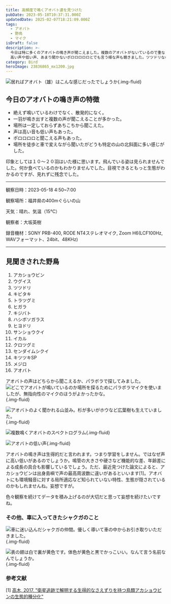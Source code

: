 ```yaml
---
title: 高頻度で鳴くアオバト達を見つけた
pubDate: 2023-05-18T10:37:31.000Z
updatedDate: 2025-02-07T18:21:09.000Z
tags:
  - アオバト
  - 野鳥
  - マイク
isDraft: false
description: >-
  今日は特に多くのアオバトの鳴き声が聞こえました。複数のアオバトがないているので重なって聞こえました。
  高い声や低い声、あまり聞かないポロロロロロとでも言う様な声も聴きました。ツツドリなのかもしれないのですが、アオバトに聞こえました。
category: Bird
heroImage: 23836865_mx1200.jpg
---
```



![居ればアオバト（雄）はこんな感じだったでしょうか](https://object-storage.tyo2.conoha.io/v1/nc_938a9d00d6004f1390c354d4a15ef25b/blog-astro-assets/blog-images/23836865_mx1200.jpg){.img-fluid}



## 今日のアオバトの鳴き声の特徴

- 絶えず鳴いているわけでなく、散発的になく。
- 一羽が鳴き出すと複数の声が聞こえることが多かった。
- 場所は一定しておらずあちこちから聞こえた。
- 声は高い音も低い声もあった。
- ポロロロロと聞こえる声もあった。
- 場所を徒歩と車で変えながら聞いたがどうも特定の山の北斜面に多い感じがした。


印象としては１０〜２０羽はいた様に思います。飛んでいる姿は見られませんでした。何か食べているのかもわかりませんでした。目視できるともっと生態がわかるのですが、見れずに残念でした。


---

観察日時：2023-05-18 4:50~7:00

観察場所：福井県の400mぐらいの山

天気：晴れ、気温（15℃）

観察者：大坂英樹

録音機材：SONY PRB-400, RODE NT4ステレオマイク, Zoom H6(LCF100Hz, WAVフォーマット、24bit、48KHz)

---

## 見聞きされた野鳥

1. アカショウビン
2. ウグイス
3. ツツドリ
4. キビタキ
5. トラツグミ
6. ヒガラ
7. キジバト
8. ハシボソガラス
9. ヒヨドリ
10. サンショウクイ
11. イカル
12. クロツグミ
13. センダイムシクイ
14. キツツキSP
15. メジロ
16. アオバト

アオバトの声はどちらから聞こえるか、パラボラで探してみました。
![どこでアオバトが鳴いているのか場所を探るためにパラボラマイクを使いましたが、無指向性のマイクのほうがよかったかな。](https://object-storage.tyo2.conoha.io/v1/nc_938a9d00d6004f1390c354d4a15ef25b/blog-astro-assets/blog-images/IMG_6276x1200.JPG){.img-fluid}

![アオバトのよく聞かれる山並み。杉が多いがホウなど広葉樹も生えていました。](https://object-storage.tyo2.conoha.io/v1/nc_938a9d00d6004f1390c354d4a15ef25b/blog-astro-assets/blog-images/IMG_6274x1200.JPG){.img-fluid}

![複数鳴くアオバトのスペクトログラム](https://object-storage.tyo2.conoha.io/v1/nc_938a9d00d6004f1390c354d4a15ef25b/blog-astro-assets/blog-images/aobato_pl_x1200/aobato_pl_x1200.png){.img-fluid}



<audio src="aobato_pl.mp3"></audio>

![アオバトの低い声](https://object-storage.tyo2.conoha.io/v1/nc_938a9d00d6004f1390c354d4a15ef25b/blog-astro-assets/blog-images/aobato_low_voice_x1200/aobato_low_voice_x1200.png){.img-fluid}

<audio src="aobato_low_voice.mp3"></audio>

アオバトの鳴き声は生得的だと言われます。つまり学習をしません。ではなぜ声に高い低いがあるのでしょうか。鳴管の大きさや硬さなど機能的な差、年齢差による成長の具合も影響しているでしょう。ただ、最近見つけた論文によると、アカショウビンは出身島嶼で声の最高周波数に違いがあるといいます[1]。アオバトにも環境騒音に対する局所適応など知られていない特性、生態が隠されているのかもしれませんね。妄想ですが。

色々観察を続けてデータを積み上げるのが大切だと思って妄想を続けたいですね。



### その他、車に入ってきたシャクガのこと

![車に迷い込んだシャクガの仲間。優しく導いて車の中からお引き取りいただきました。](https://object-storage.tyo2.conoha.io/v1/nc_938a9d00d6004f1390c354d4a15ef25b/blog-astro-assets/blog-images/IMG_6278x1200.JPG){.img-fluid}

![表の翅は白で裏が黄色です。体色が黄色と黒でかっこいい。なんて言う名前なんでしょうか。](https://object-storage.tyo2.conoha.io/v1/nc_938a9d00d6004f1390c354d4a15ef25b/blog-astro-assets/blog-images/IMG_6283x1200.JPG){.img-fluid}


### 参考文献
[1] [高木, 2017, "衛星追跡で解明する生得的なさえずりを持つ鳥類アカショウビンの生態的種分化"](https://kaken.nii.ac.jp/ja/report/KAKENHI-PROJECT-16K14796/16K147962017hokoku/)
